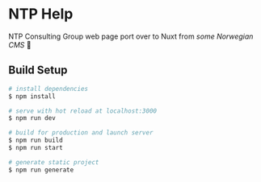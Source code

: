 # NTP Help

NTP Consulting Group web page port over to Nuxt from _some Norwegian CMS_ :shrug:

## Build Setup

```bash
# install dependencies
$ npm install

# serve with hot reload at localhost:3000
$ npm run dev

# build for production and launch server
$ npm run build
$ npm run start

# generate static project
$ npm run generate
```
